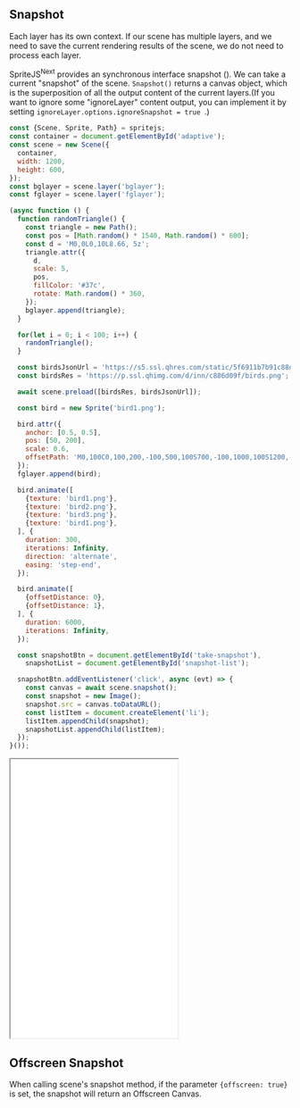## Snapshot

Each layer has its own context. If our scene has multiple layers, and we need to save the current rendering results of the scene, we do not need to process each layer. 

SpriteJS<sup>Next</sup> provides an synchronous interface snapshot (). We can take a current "snapshot" of the scene. `Snapshot()` returns a canvas object, which is the superposition of all the output content of the current layers.(If you want to ignore some "ignoreLayer" content output, you can implement it by setting `ignoreLayer.options.ignoreSnapshot = true `.)

```js
const {Scene, Sprite, Path} = spritejs;
const container = document.getElementById('adaptive');
const scene = new Scene({
  container,
  width: 1200,
  height: 600,
});
const bglayer = scene.layer('bglayer');
const fglayer = scene.layer('fglayer');

(async function () {
  function randomTriangle() {
    const triangle = new Path();
    const pos = [Math.random() * 1540, Math.random() * 600];
    const d = 'M0,0L0,10L8.66, 5z';
    triangle.attr({
      d,
      scale: 5,
      pos,
      fillColor: '#37c',
      rotate: Math.random() * 360,
    });
    bglayer.append(triangle);
  }

  for(let i = 0; i < 100; i++) {
    randomTriangle();
  }

  const birdsJsonUrl = 'https://s5.ssl.qhres.com/static/5f6911b7b91c88da.json';
  const birdsRes = 'https://p.ssl.qhimg.com/d/inn/c886d09f/birds.png';

  await scene.preload([birdsRes, birdsJsonUrl]);

  const bird = new Sprite('bird1.png');

  bird.attr({
    anchor: [0.5, 0.5],
    pos: [50, 200],
    scale: 0.6,
    offsetPath: 'M0,100C0,100,200,-100,500,100S700,-100,1000,100S1200,-100,1700,100S2200,-100,2700,100',
  });
  fglayer.append(bird);

  bird.animate([
    {texture: 'bird1.png'},
    {texture: 'bird2.png'},
    {texture: 'bird3.png'},
    {texture: 'bird1.png'},
  ], {
    duration: 300,
    iterations: Infinity,
    direction: 'alternate',
    easing: 'step-end',
  });

  bird.animate([
    {offsetDistance: 0},
    {offsetDistance: 1},
  ], {
    duration: 6000,
    iterations: Infinity,
  });

  const snapshotBtn = document.getElementById('take-snapshot'),
    snapshotList = document.getElementById('snapshot-list');

  snapshotBtn.addEventListener('click', async (evt) => {
    const canvas = await scene.snapshot();
    const snapshot = new Image();
    snapshot.src = canvas.toDataURL();
    const listItem = document.createElement('li');
    listItem.appendChild(snapshot);
    snapshotList.appendChild(listItem);
  });
}());
```

<iframe src="/demo/#/doc/snapshot" height="500"></iframe>

## Offscreen Snapshot

When calling scene's snapshot method, if the parameter `{offscreen: true}` is set, the snapshot will return an Offscreen Canvas.